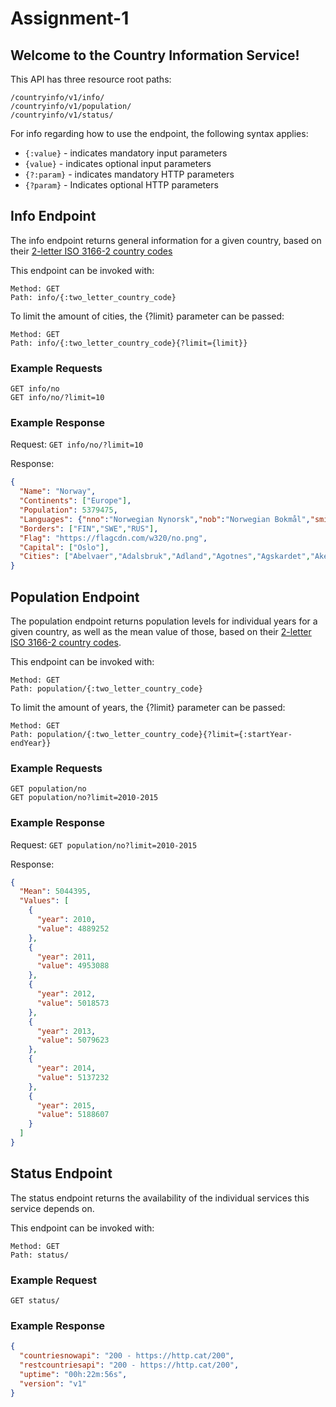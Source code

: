 # Assignment-1

## Welcome to the Country Information Service!

This API has three resource root paths:
```
/countryinfo/v1/info/
/countryinfo/v1/population/
/countryinfo/v1/status/
```
For info regarding how to use the endpoint, the following syntax applies:
- `{:value}` - indicates mandatory input parameters
- `{value}` - indicates optional input parameters
- `{?:param}` - indicates mandatory HTTP parameters
- `{?param}` - Indicates optional HTTP parameters

## Info Endpoint
The info endpoint returns general information for a given country, based on their [2-letter ISO 3166-2 country codes](https://en.wikipedia.org/wiki/ISO_3166-2)

This endpoint can be invoked with:
```
Method: GET
Path: info/{:two_letter_country_code}
```
To limit the amount of cities, the {?limit} parameter can be passed:
```
Method: GET
Path: info/{:two_letter_country_code}{?limit={limit}}
```
### Example Requests
```
GET info/no
GET info/no/?limit=10
```
### Example Response
Request: `GET info/no/?limit=10`

Response: 
```json
{
  "Name": "Norway",
  "Continents": ["Europe"],
  "Population": 5379475,
  "Languages": {"nno":"Norwegian Nynorsk","nob":"Norwegian Bokmål","smi":"Sami"},
  "Borders": ["FIN","SWE","RUS"],
  "Flag": "https://flagcdn.com/w320/no.png",
  "Capital": ["Oslo"],
  "Cities": ["Abelvaer","Adalsbruk","Adland","Agotnes","Agskardet","Aker","Akkarfjord","Akrehamn","Al","Alen"]
}
```

## Population Endpoint
The population endpoint returns population levels for individual years for a given country, 
as well as the mean value of those, based on their [2-letter ISO 3166-2 country codes](https://en.wikipedia.org/wiki/ISO_3166-2).

This endpoint can be invoked with:
```
Method: GET
Path: population/{:two_letter_country_code}
```
To limit the amount of years, the {?limit} parameter can be passed:
```
Method: GET
Path: population/{:two_letter_country_code}{?limit={:startYear-endYear}}
```
### Example Requests
```
GET population/no
GET population/no?limit=2010-2015
```
### Example Response
Request: `GET population/no?limit=2010-2015`

Response:
```json
{
  "Mean": 5044395,
  "Values": [
    {
      "year": 2010,
      "value": 4889252
    },
    {
      "year": 2011,
      "value": 4953088
    },
    {
      "year": 2012,
      "value": 5018573
    },
    {
      "year": 2013,
      "value": 5079623
    },
    {
      "year": 2014,
      "value": 5137232
    },
    {
      "year": 2015,
      "value": 5188607
    }
  ]
}
```
## Status Endpoint
The status endpoint returns the availability of the individual services this service depends on.

This endpoint can be invoked with:
```
Method: GET
Path: status/
```
### Example Request
```
GET status/
```

### Example Response
```json
{
  "countriesnowapi": "200 - https://http.cat/200",
  "restcountriesapi": "200 - https://http.cat/200",
  "uptime": "00h:22m:56s",
  "version": "v1"
}
```